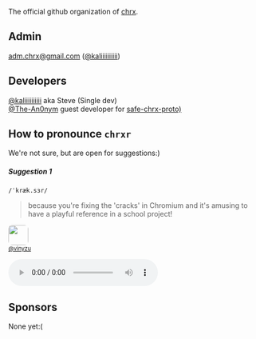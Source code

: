 The official github organization of [chrx](https://github.com/chrxer/chrx).

## Admin
<a href="mailto:malito:adm.chrx@gmail.com">adm.chrx@gmail.com</a> ([@kaliiiiiiiiii](https://github.com/kaliiiiiiiiii))

## Developers
[@kaliiiiiiiiii](https://github.com/kaliiiiiiiiii) aka Steve (Single dev) \
[@The-An0nym](https://github.com/The-An0nym) guest developer for [safe-chrx-proto)](https://github.com/chrxer/safe-chrx-proto)

## How to pronounce `chrxr`
We're not sure, but are open for suggestions:)


##### Suggestion 1
`/ˈkræk.sɜr/`
> because you're fixing the 'cracks' in Chromium and it's amusing to have a playful reference in a school project!
<p>
   <a href="https://github.com/Vinyzu">
       <kbd>
          <img src="https://github.com/Vinyzu.png" width="40" height="40" style="border-radius: 20%;"/>
      </kbd>
    </a>
    <br>
    <a style="font-size: 0.8em" href="https://github.com/Vinyzu">@vinyzu</a>
</p>

![](profile/assets/chrxer_matthew_en_us.mp3)


## Sponsors
None yet:(

